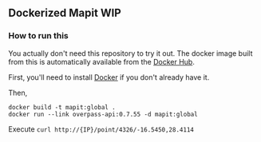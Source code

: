 ## Dockerized Mapit **WIP**

### How to run this

You actually don't need this repository to try it out. The docker image built from this is
automatically available from the [Docker Hub](https://hub.docker.com/).

First, you'll need to install [Docker](https://docs.docker.com/) if you don't already have it.

Then,
```
docker build -t mapit:global .
docker run --link overpass-api:0.7.55 -d mapit:global
```

Execute `curl http://{IP}/point/4326/-16.5450,28.4114`
